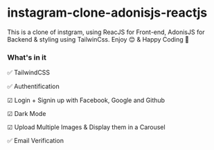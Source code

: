 # instagram-clone-adonisjs-reactjs
This is a clone of instgram, using ReacJS for Front-end, AdonisJS for Backend & styling using TailwinCss.
Enjoy 😊 & Happy Coding 💛

### What's in it 
✅ TailwindCSS

✅ Authentification

☑ Login + Signin up with Facebook, Google and Github

☑ Dark Mode

☑ Upload Multiple Images & Display them in a Carousel 

✅ Email Verification
